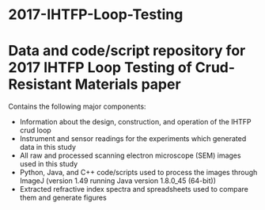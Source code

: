 # 2017-IHTFP-Loop-Testing
Data and code/script repository for 2017 IHTFP Loop Testing of Crud-Resistant Materials paper
=======================================

Contains the following major components:
<ul>
<li>Information about the design, construction, and operation of the IHTFP crud loop
<li>Instrument and sensor readings for the experiments which generated data in this study
<li>All raw and processed scanning electron microscope (SEM) images used in this study
<li>Python, Java, and C++ code/scripts used to process the images through ImageJ (version 1.49 running Java version 1.8.0_45 (64-bit))
<li>Extracted refractive index spectra and spreadsheets used to compare them and generate figures
